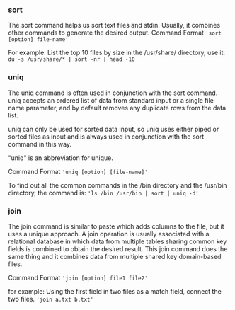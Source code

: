 ### sort
The sort command helps us sort text files and stdin.
Usually, it combines other commands to generate the desired output.
Command Format
`'sort [option] file-name'`

For example:
List the top 10 files by size in the /usr/share/ directory, use it:
`du -s /usr/share/* | sort -nr | head -10`

### uniq
The uniq command is often used in conjunction with the sort command. 
uniq accepts an ordered list of data from standard input or a single file name parameter, 
and by default removes any duplicate rows from the data list.

uniq can only be used for sorted data input, 
so uniq uses either piped or sorted files as input and is always used in conjunction with the sort command in this way.

"uniq" is an abbreviation for unique.

Command Format
`'uniq [option] [file-name]'`

To find out all the common commands in the /bin directory and the /usr/bin directory,
the command is:
`'ls /bin /usr/bin | sort | uniq -d'`


### join
The join command is similar to paste which adds columns to the file, but it uses a unique approach. 
A join operation is usually associated with a relational database in which data from multiple tables sharing common key fields is combined to obtain the desired result. 
This join command does the same thing and it combines data from multiple shared key domain-based files.

Command Format
`'join [option] file1 file2'`

for example:
Using the first field in two files as a match field, connect the two files. 
`'join a.txt b.txt'`